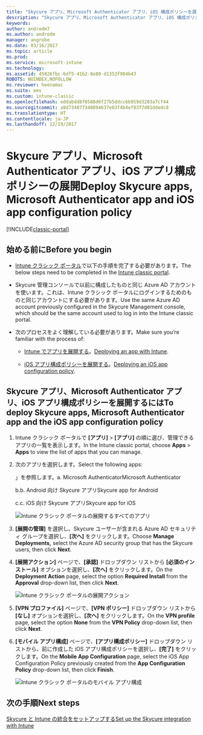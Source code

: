 ```yaml
---
title: "Skycure アプリ、Microsoft Authenticator アプリ、iOS 構成ポリシーを展開する"
description: "Skycure アプリ、Microsoft Authenticator アプリ、iOS 構成ポリシーを Intune クラシック ポータルに展開します。"
keywords: 
author: andredm7
ms.author: andredm
manager: angrobe
ms.date: 03/16/2017
ms.topic: article
ms.prod: 
ms.service: microsoft-intune
ms.technology: 
ms.assetid: 45826fbc-6df5-41b2-8e80-d1353f904b43
ROBOTS: NOINDEX,NOFOLLOW
ms.reviewer: heenamac
ms.suite: ems
ms.custom: intune-classic
ms.openlocfilehash: eddabdd8f0588d6f27b5ddcc6b959d3203a7cf44
ms.sourcegitcommit: a9d734877340894637e03f4b4ef83f7d01ddedc8
ms.translationtype: HT
ms.contentlocale: ja-JP
ms.lasthandoff: 12/19/2017
---
```

# <a name="deploy-skycure-apps-microsoft-authenticator-app-and-ios-app-configuration-policy"></a><span data-ttu-id="b3c78-103">Skycure アプリ、Microsoft Authenticator アプリ、iOS アプリ構成ポリシーの展開</span><span class="sxs-lookup"><span data-stu-id="b3c78-103">Deploy Skycure apps, Microsoft Authenticator app and iOS app configuration policy</span></span>

[!INCLUDE[classic-portal](../includes/classic-portal.md)]

## <a name="before-you-begin"></a><span data-ttu-id="b3c78-104">始める前に</span><span class="sxs-lookup"><span data-stu-id="b3c78-104">Before you begin</span></span>

-   <span data-ttu-id="b3c78-105">[Intune クラシック ポータル](https://manage.microsoft.com/)で以下の手順を完了する必要があります。</span><span class="sxs-lookup"><span data-stu-id="b3c78-105">The below steps need to be completed in the [Intune classic portal](https://manage.microsoft.com/).</span></span>

-   <span data-ttu-id="b3c78-106">Skycure 管理コンソールで以前に構成したものと同じ Azure AD アカウントを使います。これは、Intune クラシック ポータルにログインするためのものと同じアカウントにする必要があります。</span><span class="sxs-lookup"><span data-stu-id="b3c78-106">Use the same Azure AD account previously configured in the Skycure Management console, which should be the same account used to log in into the Intune classic portal.</span></span>

-   <span data-ttu-id="b3c78-107">次のプロセスをよく理解している必要があります。</span><span class="sxs-lookup"><span data-stu-id="b3c78-107">Make sure you’re familiar with the process of:</span></span>

    -   <span data-ttu-id="b3c78-108">[Intune でアプリを展開する](/intune-classic/deploy-use/deploy-apps-in-microsoft-intune)。</span><span class="sxs-lookup"><span data-stu-id="b3c78-108">[Deploying an app with Intune](/intune-classic/deploy-use/deploy-apps-in-microsoft-intune).</span></span>

    -   <span data-ttu-id="b3c78-109">[iOS アプリ構成ポリシーを展開する](/intune-classic/deploy-use/configure-ios-apps-with-mobile-app-configuration-policies-in-microsoft-intune)。</span><span class="sxs-lookup"><span data-stu-id="b3c78-109">[Deploying an iOS app configuration policy](/intune-classic/deploy-use/configure-ios-apps-with-mobile-app-configuration-policies-in-microsoft-intune).</span></span>

## <a name="to-deploy-skycure-apps-microsoft-authenticator-app-and-the-ios-app-configuration-policy"></a><span data-ttu-id="b3c78-110">Skycure アプリ、Microsoft Authenticator アプリ、iOS アプリ構成ポリシーを展開するには</span><span class="sxs-lookup"><span data-stu-id="b3c78-110">To deploy Skycure apps, Microsoft Authenticator app and the iOS app configuration policy</span></span>

1.  <span data-ttu-id="b3c78-111">Intune クラシック ポータルで **[アプリ]** &gt; **[アプリ]** の順に選び、管理できるアプリの一覧を表示します。</span><span class="sxs-lookup"><span data-stu-id="b3c78-111">In the Intune classic portal, choose **Apps** &gt; **Apps** to view the list of apps that you can manage.</span></span>

2.  <span data-ttu-id="b3c78-112">次のアプリを選択します。</span><span class="sxs-lookup"><span data-stu-id="b3c78-112">Select the following apps:</span></span>

    <span data-ttu-id="b3c78-113">」を参照します。</span><span class="sxs-lookup"><span data-stu-id="b3c78-113">a.</span></span>  <span data-ttu-id="b3c78-114">Microsoft Authenticator</span><span class="sxs-lookup"><span data-stu-id="b3c78-114">Microsoft Authenticator</span></span>

    <span data-ttu-id="b3c78-115">b.</span><span class="sxs-lookup"><span data-stu-id="b3c78-115">b.</span></span>  <span data-ttu-id="b3c78-116">Android 向け Skycure アプリ</span><span class="sxs-lookup"><span data-stu-id="b3c78-116">Skycure app for Android</span></span>

    <span data-ttu-id="b3c78-117">c.</span><span class="sxs-lookup"><span data-stu-id="b3c78-117">c.</span></span>  <span data-ttu-id="b3c78-118">iOS 向け Skycure アプリ</span><span class="sxs-lookup"><span data-stu-id="b3c78-118">Skycure app for iOS</span></span>

       ![Intune クラシック ポータルの展開するすべてのアプリ](../media/mtp/skycure-deploy-app-1.png)

3.  <span data-ttu-id="b3c78-120">**[展開の管理]** を選択し、Skycure ユーザーが含まれる Azure AD セキュリティ グループを選択し、**[次へ]** をクリックします。</span><span class="sxs-lookup"><span data-stu-id="b3c78-120">Choose **Manage Deployments,** select the Azure AD security group that has the Skycure users, then click **Next**.</span></span>

4.  <span data-ttu-id="b3c78-121">**[展開アクション]** ページで、**[承認]** ドロップダウン リストから **[必須のインストール]** オプションを選択し、**[次へ]** をクリックします。</span><span class="sxs-lookup"><span data-stu-id="b3c78-121">On the **Deployment Action** page, select the option **Required Install** from the **Approval** drop-down list, then click **Next**.</span></span>

    ![Intune クラシック ポータルの展開アクション](../media/mtp/skycure-deploy-app-2.png)

5.  <span data-ttu-id="b3c78-123">**[VPN プロファイル]** ページで、**[VPN ポリシー]** ドロップダウン リストから **[なし]** オプションを選択し、**[次へ]** をクリックします。</span><span class="sxs-lookup"><span data-stu-id="b3c78-123">On the **VPN profile** page, select the option **None** from the **VPN Policy** drop-down list, then click **Next**.</span></span>

6.  <span data-ttu-id="b3c78-124">**[モバイル アプリ構成]** ページで、**[アプリ構成ポリシー]** ドロップダウン リストから、前に作成した iOS アプリ構成ポリシーを選択し、**[完了]** をクリックします。</span><span class="sxs-lookup"><span data-stu-id="b3c78-124">On the **Mobile App Configuration** page, select the iOS App Configuration Policy previously created from the **App Configuration Policy** drop-down list, then click **Finish**.</span></span>

    ![Intune クラシック ポータルのモバイル アプリ構成](../media/mtp/skycure-deploy-app-3.png)

## <a name="next-steps"></a><span data-ttu-id="b3c78-126">次の手順</span><span class="sxs-lookup"><span data-stu-id="b3c78-126">Next steps</span></span>

[<span data-ttu-id="b3c78-127">Skycure と Intune の統合をセットアップする</span><span class="sxs-lookup"><span data-stu-id="b3c78-127">Set up the Skycure integration with Intune</span></span>](/intune-classic/deploy-use/setup-the-skycure-integration-with-Intune)
